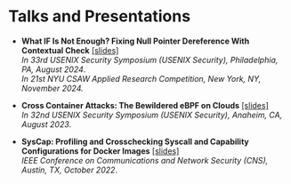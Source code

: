 # Talks and Presentations
- **What IF Is Not Enough? Fixing Null Pointer Dereference With Contextual Check** [\[slides\]](https://www.usenix.org/conference/usenixsecurity24/presentation/xing-yunlong)<br>
*In 33rd USENIX Security Symposium (USENIX Security), Philadelphia, PA, August 2024*.<br>
*In 21st NYU CSAW Applied Research Competition, New York, NY, November 2024.*

- **Cross Container Attacks: The Bewildered eBPF on Clouds** [\[slides\]](https://www.usenix.org/system/files/sec23_slides_he.pdf)<br>
*In 32nd USENIX Security Symposium (USENIX Security), Anaheim, CA, August 2023*.

- **SysCap: Profiling and Crosschecking Syscall and Capability Configurations for Docker Images** [\[slides\]](/publications/cns22_SysCap_slides.pdf)<br>
*IEEE Conference on Communications and Network Security (CNS), Austin, TX, October 2022*.
